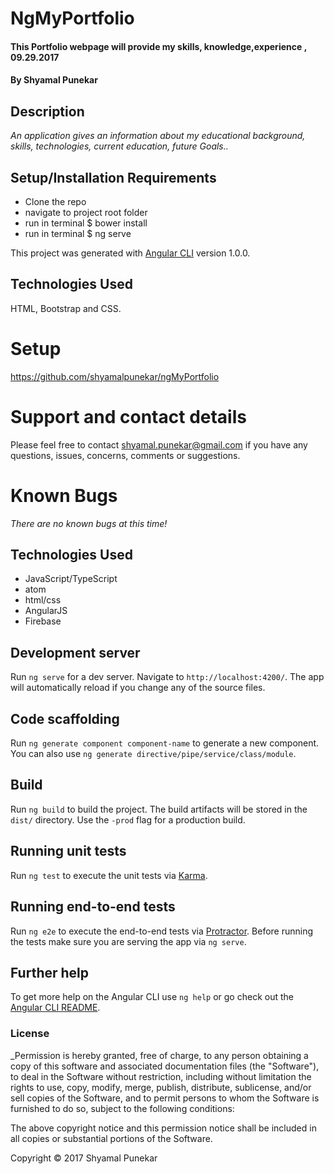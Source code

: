 # NgMyPortfolio

#### This Portfolio webpage will provide my skills, knowledge,experience , 09.29.2017

#### By Shyamal Punekar

## Description

_An application gives an information about my educational background, skills, technologies, current education, future Goals.._

## Setup/Installation Requirements
* Clone the repo
* navigate to  project root folder
* run in terminal $ bower install
* run in terminal $ ng serve

This project was generated with [Angular CLI](https://github.com/angular/angular-cli) version 1.0.0.

## Technologies Used
HTML, Bootstrap and CSS.


# Setup
https://github.com/shyamalpunekar/ngMyPortfolio

# Support and contact details

  Please feel free to contact shyamal.punekar@gmail.com if you have any questions, issues, concerns, comments or suggestions.
# Known Bugs

_There are no known bugs at this time!_

## Technologies Used

* JavaScript/TypeScript
* atom
* html/css
* AngularJS
* Firebase

## Development server

Run `ng serve` for a dev server. Navigate to `http://localhost:4200/`. The app will automatically reload if you change any of the source files.

## Code scaffolding

Run `ng generate component component-name` to generate a new component. You can also use `ng generate directive/pipe/service/class/module`.

## Build

Run `ng build` to build the project. The build artifacts will be stored in the `dist/` directory. Use the `-prod` flag for a production build.

## Running unit tests

Run `ng test` to execute the unit tests via [Karma](https://karma-runner.github.io).

## Running end-to-end tests

Run `ng e2e` to execute the end-to-end tests via [Protractor](http://www.protractortest.org/).
Before running the tests make sure you are serving the app via `ng serve`.

## Further help

To get more help on the Angular CLI use `ng help` or go check out the [Angular CLI README](https://github.com/angular/angular-cli/blob/master/README.md).

### License

_Permission is hereby granted, free of charge, to any person obtaining a copy of this software and associated documentation files (the "Software"), to deal in the Software without restriction, including without limitation the rights to use, copy, modify, merge, publish, distribute, sublicense, and/or sell copies of the Software, and to permit persons to whom the Software is furnished to do so, subject to the following conditions:

The above copyright notice and this permission notice shall be included in all copies or substantial portions of the Software.

Copyright &copy; 2017 Shyamal Punekar
